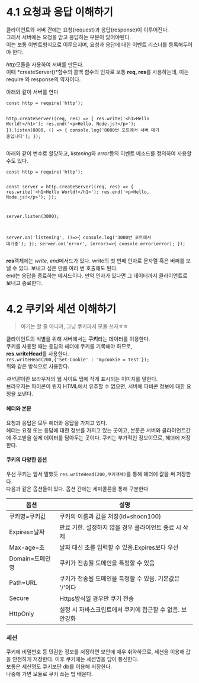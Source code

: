 <h1 id="요청과-응답-이해하기">4.1 요청과 응답 이해하기</h1>
<p>클라이언트와 서버 간에는 요청(request)과 응답(response)이 이루어진다.<br>
그래서 서버에는 요청을 받고 응답하는 부분이 있어야된다.<br>
이는 보통 이벤트형식으로 이루오지며, 요청과 응답에 대한 이벤트 리스너를 등록해두어야 한다.</p>
<p><em>http</em>모듈을 사용하여 서버를 만든다.<br>
이때 *createServer()*함수의 콜백 함수의 인자로 보통 <strong>req, res</strong>를 사용하는데, 이는 require 와 response의 약자이다.</p>
<p>아래와 같이 서버를 연다</p>
<pre><code>const http = require('http');

http.createServer((req, res) =&gt; {
	res.write('&lt;h1&gt;Hello World!&lt;/h1&gt;');
	res.end('&lt;p&gt;Hello, Node.js!&lt;/p&gt;');
}).listen(8080, () =&gt; {
	console.log('8080번 포트에서 서버 대기 중입니다');
});
</code></pre>
<p>아래와 같이 변수로 할당하고, <em>listening</em>와 <em>error</em>등의 이벤트 메소드를 정의하여 사용할 수도 있다.</p>
<pre><code>const http = require('http');

const server = http.createServer((req, res) =&gt; {
	res.write('&lt;h1&gt;Hello World!&lt;/h1&gt;');
	res.end('&lt;p&gt;Hello, Node.js!&lt;/p&gt;');
});

server.listen(3000);

server.on('listening', ()=&gt;{
	console.log('3000번 포트에서 대기중');
});
server.on('error', (error)=&gt;{
	console.error(error);
});
</code></pre>
<p><strong>res</strong>객체에는 <em>write, end</em>메서드가 있다. write의 첫 번째 인자로 문자열 혹은 버퍼를 보낼 수 있다. 보내고 싶은 만큼 여러 번 호출해도 된다.<br>
end는 응답을 종료하는 메서드이다. 만약 인자가 있다면 그 데이터까지 클라이언트로 보내고 종료한다.</p>
<h1 id="쿠키와-세션-이해하기">4.2 쿠키와 세션 이해하기</h1>
<blockquote>
<p>여기는 할 줄 아니까, 그냥 쿠키파서 모듈 쓰자ㅎㅎ</p>
</blockquote>
<p>클라이언트의 식별을 위해 서버에서는 <strong>쿠키</strong>라는 데이터를 이용한다.<br>
쿠키를 사용할 때는 응답의 헤더에 쿠키를 기록해야 하므로,<br>
<strong>res.writeHead</strong>를 사용한다.<br>
<code>res.writeHead(200,{'Set-Cookie' : 'mycookie = test'});</code><br>
위와 같은 방식으로 사용한다.</p>
<p><em>파비콘</em>이란 브라우저의 웹 사이트 탭에 작게 표시되는 이미지를 말한다.<br>
브라우저는 파이콘이 뭔지 HTML에서 유추할 수 없으면, 서버에 파비콘 정보에 대한 요청을 보낸다.</p>
<h4 id="헤더와-본문">헤더와 본문</h4>
<p>요청과 응답은 모두 헤더와 응답을 가지고 있다.<br>
헤더는 요청 또는 응답에 대한 정보를 가지고 있는 곳이고, 본문은 서버와 클라이언트간에 주고받을 실제 데이터를 담아두는 곳이다. 쿠키는 부가적인 정보이므로, 헤더에 저장한다.</p>
<h4 id="쿠키의-다양한-옵션">쿠키의 다양한 옵션</h4>
<p>우선 쿠키는 앞서 말했듯 <code>res.writeHead(200,쿠키객체)</code>를 통해 헤더에 값을 써 저장한다.<br>
다음과 같은 옵션들이 있다. 옵션 간에는 세미콜론을 통해 구분한다</p>

<table>
<thead>
<tr>
<th>옵션</th>
<th>설명</th>
</tr>
</thead>
<tbody>
<tr>
<td>쿠키명=쿠키값</td>
<td>쿠키의 이름과 값을 저장(id=shoon100)</td>
</tr>
<tr>
<td>Expires=날짜</td>
<td>만료 기한. 설정하지 않을 경우 클라이언트 종료 시 삭제</td>
</tr>
<tr>
<td>Max-age=초</td>
<td>날짜 대신 초를 입력할 수 있음.Expires보다 우선</td>
</tr>
<tr>
<td>Domain=도메인명</td>
<td>쿠키가 전송될 도메인을 특정할 수 있음</td>
</tr>
<tr>
<td>Path=URL</td>
<td>쿠키가 전송될 도메인을 특정할 수 있음. 기본값은 '/'이다</td>
</tr>
<tr>
<td>Secure</td>
<td>Https방식일 경우만 쿠키 전송</td>
</tr>
<tr>
<td>HttpOnly</td>
<td>설정 시 자바스크립트에서 쿠키에 접근할 수 없음. 보안강화</td>
</tr>
</tbody>
</table><h3 id="세션">세션</h3>
<p>쿠키에 비밀번호 등 민감한 정보를 저장하면 보안에 매우 취약하므로, 세션을 이용해 값을 안전하게 저장한다. 이후 쿠키에는 세션명을 담아 통신한다.<br>
보통은 세션명도 쿠키보단 db를 이용해 저장한다.<br>
나중에 가면 모듈로 쿠키 쓰는 법 배운다.</p>

